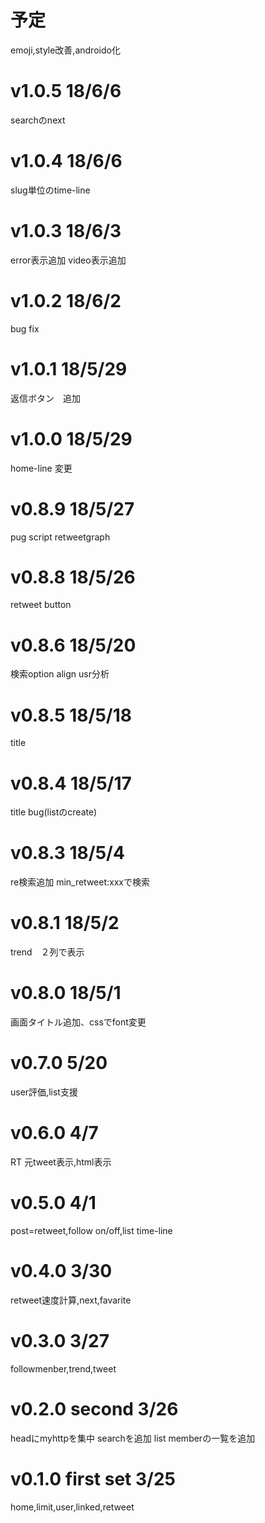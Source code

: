 # 予定
emoji,style改善,androido化

# v1.0.5 18/6/6
searchのnext
# v1.0.4 18/6/6
slug単位のtime-line
# v1.0.3 18/6/3
error表示追加 video表示追加
# v1.0.2 18/6/2
bug fix
# v1.0.1 18/5/29
返信ボタン　追加
# v1.0.0 18/5/29
home-line 変更
# v0.8.9 18/5/27
pug script retweetgraph
# v0.8.8 18/5/26
retweet button
# v0.8.6 18/5/20
検索option align usr分析
# v0.8.5 18/5/18
title 
# v0.8.4 18/5/17
title bug(listのcreate)
# v0.8.3 18/5/4
re検索追加 min_retweet:xxxで検索
# v0.8.1 18/5/2
trend　２列で表示
# v0.8.0 18/5/1
画面タイトル追加、cssでfont変更
# v0.7.0 5/20
user評価,list支援
# v0.6.0 4/7
RT 元tweet表示,html表示
# v0.5.0 4/1
post=retweet,follow on/off,list time-line
# v0.4.0 3/30
retweet速度計算,next,favarite
# v0.3.0 3/27
followmenber,trend,tweet 
# v0.2.0  second 3/26
headにmyhttpを集中
searchを追加
list memberの一覧を追加
# v0.1.0  first set 3/25
 home,limit,user,linked,retweet